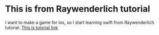 # This is from Raywenderlich tutorial
I want to make a game for ios, so I start learning swift from Raywenderlich tutorial.
[This is tutorial link](http://www.raywenderlich.com/75270/make-game-like-candy-crush-with-swift-tutorial-part-1)
